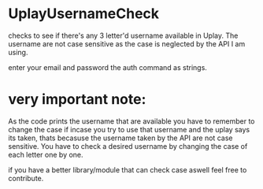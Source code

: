 # UplayUsernameCheck
checks to see if there's any 3 letter'd username available in Uplay. The username are not case sensitive as the case is neglected by the API I am using.


enter your email and password the auth command as strings.


# very important note:
As the code prints the username that are available you have to remember to change the case if incase you try to use that username and the uplay says its taken, thats becasuse the username taken by the API are not case sensitive. You have to check a desired username by changing the case of each letter one by one.


if you have a better library/module that can check case aswell feel free to contribute.
